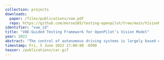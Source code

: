 ```yaml
---
collection: projects
downloads:
  paper: /files/publications/vae.pdf
  repo: https://github.com/morse165/testing-openpilot/tree/main/VisionModel
identifier: "vae_id"
title: "VAE-Guided Testing Framework for OpenPilot’s Vision Model"
year: 2022
abstract: "The control of autonomous driving systems is largely based on their visual predictions. However, due to the uncertainty and complexity of real-world driving environments, these systems will need to safely handle unfamiliar inputs. Otherwise, a misinterpretation of these inputs can lead to costly real-world misbehaviors. We examine the vision model from OpenPilot, an open-source autonomous driving system that has been widely deployed in recent years. Since the majority of their training data has been collected from users on highways, we suspect that there are underrepresented features in the training set that have led to the insufficient training of their vision model. To detect these high-risk features, we introduce a VAE-guided approach for the extraction of rare features from OpenPilot’s training set and a framework for the independent testing of their vision model. Our results suggest that there are rare features that cause uncertainty in OpenPilot’s visual predictions for their Automated Lane Centering (ALC) system."
timestamp: Fri, 5 June 2022 17:00:00 -0500
teaser: /publications/car.gif
---
```

